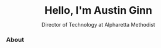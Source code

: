 
<h1 align="center">Hello, I'm Austin Ginn</h1>
<p align="center">Director of Technology at Alpharetta Methodist</p>

### About

<style>
h1{
    margin: 0;
}
</style>
